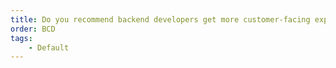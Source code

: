 ```yaml
---
title: Do you recommend backend developers get more customer-facing experience?
order: BCD
tags:
    - Default
---
```

